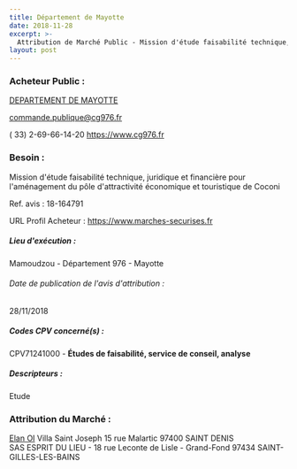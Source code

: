 ```yaml
---
title: Département de Mayotte
date: 2018-11-28
excerpt: >-
  Attribution de Marché Public - Mission d'étude faisabilité technique, juridique et financière pour l'aménagement du pôle d'attractivité économique et touristique de Coconi
layout: post
---
```


### Acheteur Public : 
<a href="/acheteur-137/siren-229850003"> DEPARTEMENT DE MAYOTTE</a><br/>



commande.publique@cg976.fr

( 33) 2-69-66-14-20
https://www.cg976.fr
### Besoin :

Mission d'étude faisabilité technique, juridique et financière pour l'aménagement du pôle d'attractivité économique et touristique de Coconi

Ref. avis : 18-164791

URL Profil Acheteur : https://www.marches-securises.fr

##### Lieu d'exécution :

Mamoudzou - Département 976 - Mayotte

###### Date de publication de l'avis d'attribution : 
28/11/2018

##### Codes CPV concerné(s) :
CPV71241000 - **Études de faisabilité, service de conseil, analyse** <br/>

##### Descripteurs :
Etude <br/>

### Attribution du Marché :
<a href="/entreprise-578/siren-817832470"> Elan OI</a>    Villa Saint Joseph 15 rue Malartic 97400 SAINT DENIS <br/>
SAS ESPRIT DU LIEU - 18 rue Leconte de Lisle - Grand-Fond 97434 SAINT-GILLES-LES-BAINS <br/>
